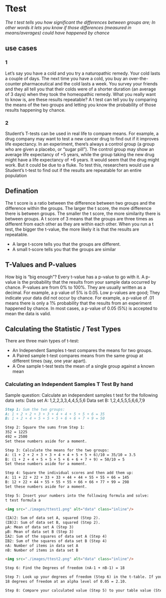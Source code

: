 # Ttest
*The t test tells you how significant the differences between groups are; In other words it lets you know if those differences (measured in means/averages) could have happened by chance*

## use cases
### 1
Let’s say you have a cold and you try a naturopathic remedy. Your cold lasts a couple of days. The next time you have a cold, you buy an over-the-counter pharmaceutical and the cold lasts a week. You survey your friends and they all tell you that their colds were of a shorter duration (an average of 3 days) when they took the homeopathic remedy. What you really want to know is, are these results repeatable? A t test can tell you by comparing the means of the two groups and letting you know the probability of those results happening by chance.
### 2 
Student’s T-tests can be used in real life to compare means. For example, a drug company may want to test a new cancer drug to find out if it improves life expectancy. In an experiment, there’s always a control group (a group who are given a placebo, or “sugar pill”). The control group may show an average life expectancy of +5 years, while the group taking the new drug might have a life expectancy of +6 years. It would seem that the drug might work. But it could be due to a fluke. To test this, researchers would use a Student’s t-test to find out if the results are repeatable for an entire population

## Defination
The t score is a ratio between the difference between two groups and the difference within the groups. The larger the t score, the more difference there is between groups. The smaller the t score, the more similarity there is between groups. A t score of 3 means that the groups are three times as different from each other as they are within each other. When you run a t test, the bigger the t-value, the more likely it is that the results are repeatable.

* A large t-score tells you that the groups are different.
* A small t-score tells you that the groups are similar

## T-Values and P-values

How big is “big enough”? Every t-value has a p-value to go with it. A p-value is the probability that the results from your sample data occurred by chance. P-values are from 0% to 100%. They are usually written as a decimal. For example, a p value of 5% is 0.05. Low p-values are good; They indicate your data did not occur by chance. For example, a p-value of .01 means there is only a 1% probability that the results from an experiment happened by chance. In most cases, a p-value of 0.05 (5%) is accepted to mean the data is valid.


## Calculating the Statistic / Test Types

There are three main types of t-test:
* An Independent Samples t-test compares the means for two groups.
* A Paired sample t-test compares means from the same group at different times (say, one year apart).
* A One sample t-test tests the mean of a single group against a known mean

### Calculating an Independent Samples T Test By hand

Sample question: Calculate an independent samples t test for the following data sets:
Data set A: 1,2,2,3,3,4,4,5,5,6
Data set B: 1,2,4,5,5,5,6,6,7,9

```markdown
Step 1: Sum the two groups:
A: 1 + 2 + 2 + 3 + 3 + 4 + 4 + 5 + 5 + 6 = 35
B: 1 + 2 + 4 + 5 + 5 + 5 + 6 + 6 + 7 + 9 = 50

Step 2: Square the sums from Step 1:
352 = 1225
492 = 2500
Set these numbers aside for a moment.

Step 3: Calculate the means for the two groups:
A: (1 + 2 + 2 + 3 + 3 + 4 + 4 + 5 + 5 + 6)/10 = 35/10 = 3.5
B: (1 + 2 + 4 + 5 + 5 + 5 + 6 + 6 + 7 + 9) = 50/10 = 5
Set these numbers aside for a moment.

Step 4: Square the individual scores and then add them up:
A: 11 + 22 + 22 + 33 + 33 + 44 + 44 + 55 + 55 + 66 = 145
B: 12 + 22 + 44 + 55 + 55 + 55 + 66 + 66 + 77 + 99 = 298
Set these numbers aside for a moment.

Step 5: Insert your numbers into the following formula and solve:
t test formula a

<img src="./images/ttest1.png" alt="data" class="inline"/>

(ΣA)2: Sum of data set A, squared (Step 2).
(ΣB)2: Sum of data set B, squared (Step 2).
μA: Mean of data set A (Step 3)
μB: Mean of data set B (Step 3)
ΣA2: Sum of the squares of data set A (Step 4)
ΣB2: Sum of the squares of data set B (Step 4)
nA: Number of items in data set A
nB: Number of items in data set B

<img src="./images/ttest2.png" alt="data" class="inline"/>

Step 6: Find the Degrees of freedom (nA-1 + nB-1) = 18

Step 7: Look up your degrees of freedom (Step 6) in the t-table. If you don’t know what your alpha level is, use 5% (0.05).
18 degrees of freedom at an alpha level of 0.05 = 2.10.

Step 8: Compare your calculated value (Step 5) to your table value (Step 7). The calculated value of -1.79 is less than the cutoff of 2.10 from the table. Therefore p > .05. As the p-value is greater than the alpha level, we cannot conclude that there is a difference between means.
```

